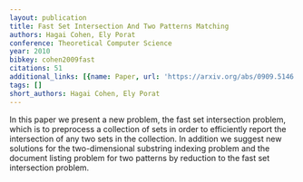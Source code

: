 ```yaml
---
layout: publication
title: Fast Set Intersection And Two Patterns Matching
authors: Hagai Cohen, Ely Porat
conference: Theoretical Computer Science
year: 2010
bibkey: cohen2009fast
citations: 51
additional_links: [{name: Paper, url: 'https://arxiv.org/abs/0909.5146'}]
tags: []
short_authors: Hagai Cohen, Ely Porat
---
```

In this paper we present a new problem, the fast set intersection problem,
which is to preprocess a collection of sets in order to efficiently report the
intersection of any two sets in the collection. In addition we suggest new
solutions for the two-dimensional substring indexing problem and the document
listing problem for two patterns by reduction to the fast set intersection
problem.